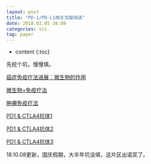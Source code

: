 ```yaml
---
layout: post
title: "PD-1/PD-L1相关文献阅读"
date: 2018.02.05 16:09
categories: sci
tag: paper
---
```

* content
{:toc}


先挖个坑，慢慢填。

[癌症免疫疗法进展：微生物的作用](http://www.biotech.org.cn/information/141595)

[微生物+免疫疗法](http://www.sohu.com/a/216270648_170798)

[肿瘤免疫疗法](http://xueqiu.com/2935332162/66191015)

[PD1 & CTLA4抗体1](http://www.sohu.com/a/166013103_170798)

[PD1 & CTLA4抗体2](http://www.medsci.cn/article/show_article.do?id=d029108e3926)

[PD1 & CTLA4抗体3](http://dy.163.com/v2/article/detail/CS541IEA05149PR7.html)

18.10.08更新，国庆假期，大半年坑没填，这片区出诺奖了。